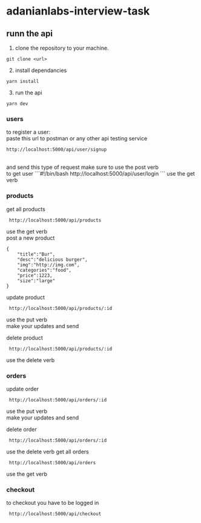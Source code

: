 # adanianlabs-interview-task
 ## runn the api

1. clone the repository to your machine.

```#!/bin/bash
git clone <url>
```

2. install dependancies

```#!/bin/bash
yarn install
```

3. run the api

```#!/bin/bash
yarn dev
```

### users
to register a user:
<br>
paste this url to postman or any other api testing service
```#!/bin/bash
http://localhost:5000/api/user/signup
```
<br>
and send this type of request
make sure to use the post verb
<br>
to get user
```#!/bin/bash
 http://localhost:5000/api/user/login
```
use the get verb

### products
get all products
```#!/bin/bash
 http://localhost:5000/api/products
```
use the get verb
<br>
post a new product
```#!/bin/bash
{
    "title":"Bur",
    "desc":"delicious burger",
    "img":"http://img.com",
    "categories":"food",
    "price":1223,
    "size":"large"
}
```
update product

```#!/bin/bash
 http://localhost:5000/api/products/:id
```
use the put verb 
<br>
make your updates and send
<br>

delete product
```#!/bin/bash
 http://localhost:5000/api/products/:id
```
use the delete verb

### orders
update order

```#!/bin/bash
 http://localhost:5000/api/orders/:id
```
use the put verb 
<br>
make your updates and send
<br>

delete order
```#!/bin/bash
 http://localhost:5000/api/orders/:id
```
use the delete verb
get all orders
```#!/bin/bash
 http://localhost:5000/api/orders
```
use the get verb
<br>

### checkout
to checkout you have to be logged in
```#!/bin/bash
 http://localhost:5000/api/checkout
```
